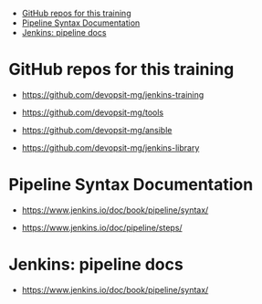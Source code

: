 <!-- TOC -->

- [GitHub repos for this training](#github-repos-for-this-training)
- [Pipeline Syntax Documentation](#pipeline-syntax-documentation)
- [Jenkins: pipeline docs](#jenkins-pipeline-docs)

<!-- /TOC -->

# GitHub repos for this training

- https://github.com/devopsit-mg/jenkins-training

- https://github.com/devopsit-mg/tools

- https://github.com/devopsit-mg/ansible

- https://github.com/devopsit-mg/jenkins-library



# Pipeline Syntax Documentation

- https://www.jenkins.io/doc/book/pipeline/syntax/

- https://www.jenkins.io/doc/pipeline/steps/

# Jenkins: pipeline docs

- https://www.jenkins.io/doc/book/pipeline/syntax/
